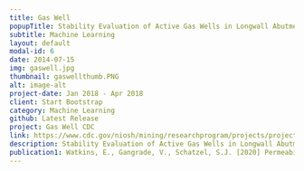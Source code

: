 ```yaml
---
title: Gas Well
popupTitle: Stability Evaluation of Active Gas Wells in Longwall Abutment Pillars
subtitle: Machine Learning
layout: default
modal-id: 6
date: 2014-07-15
img: gaswell.jpg
thumbnail: gaswellthumb.PNG
alt: image-alt
project-date: Jan 2018 - Apr 2018
client: Start Bootstrap
category: Machine Learning
github: Latest Release
project: Gas Well CDC
link: https://www.cdc.gov/niosh/mining/researchprogram/projects/project_StabilityEvaluationofActiveGasWellsinLongwallAbutmentPillars.html
description: Stability Evaluation of Active Gas Wells in Longwall Abutment Pillars.
publication1: Watkins, E., Gangrade, V., Schatzel, S.J. [2020] Permeability Determination for Potential Interaction between Shale Gas Wells and the Coal Mine Environment due to Longwall-induced Deformations. In: proceedings of the Society of Mining, Metallurgy & Exploration Annual Conference. Phoenix, AZ: Feb 24-27
---
```


